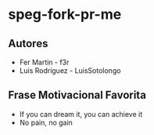 # speg-fork-pr-me

## Autores
- Fer Martin - f3r
- Luis Rodríguez - LuisSotolongo

## Frase Motivacional Favorita
- If you can dream it, you can achieve it
- No pain, no gain
